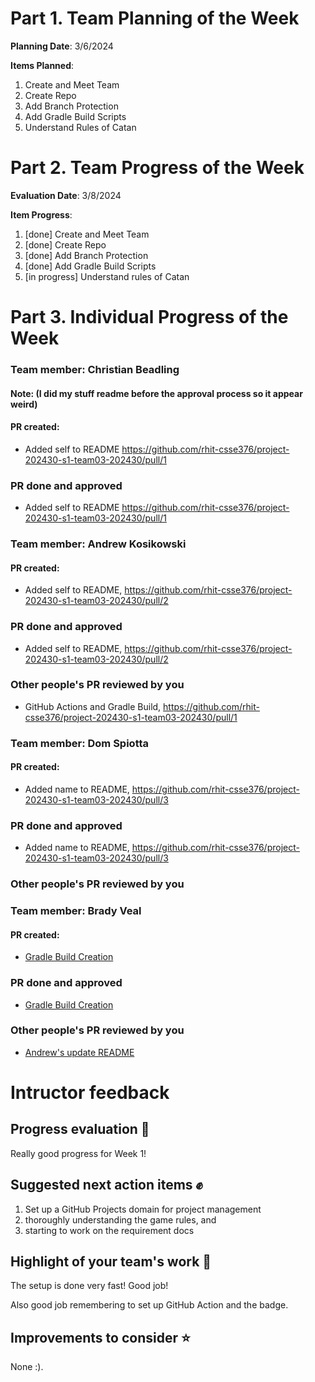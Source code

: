 # Part 1. Team Planning of the Week
**Planning Date**: 3/6/2024

**Items Planned**:
1. Create and Meet Team
2. Create Repo
3. Add Branch Protection
4. Add Gradle Build Scripts
5. Understand Rules of Catan

# Part 2. Team Progress of the Week
**Evaluation Date**: 3/8/2024

**Item Progress**:
1. [done] Create and Meet Team
2. [done] Create Repo
3. [done] Add Branch Protection
4. [done] Add Gradle Build Scripts
5. [in progress] Understand rules of Catan

# Part 3. Individual Progress of the Week
### Team member: Christian Beadling 
#### Note: (I did my stuff readme before the approval process so it appear weird)
#### PR created:
- Added self to README https://github.com/rhit-csse376/project-202430-s1-team03-202430/pull/1

### PR done and approved
- Added self to README https://github.com/rhit-csse376/project-202430-s1-team03-202430/pull/1

### Team member: Andrew Kosikowski
#### PR created:
- Added self to README, https://github.com/rhit-csse376/project-202430-s1-team03-202430/pull/2

### PR done and approved
- Added self to README, https://github.com/rhit-csse376/project-202430-s1-team03-202430/pull/2

### Other people's PR reviewed by you
- GitHub Actions and Gradle Build, https://github.com/rhit-csse376/project-202430-s1-team03-202430/pull/1

### Team member: Dom Spiotta
#### PR created:
- Added name to README, https://github.com/rhit-csse376/project-202430-s1-team03-202430/pull/3

### PR done and approved
- Added name to README, https://github.com/rhit-csse376/project-202430-s1-team03-202430/pull/3

### Other people's PR reviewed by you

### Team member: Brady Veal
#### PR created:
- [Gradle Build Creation](https://github.com/rhit-csse376/project-202430-s1-team03-202430/pull/1)

### PR done and approved
- [Gradle Build Creation](https://github.com/rhit-csse376/project-202430-s1-team03-202430/pull/1)

### Other people's PR reviewed by you
- [Andrew's update README](https://github.com/rhit-csse376/project-202430-s1-team03-202430/pull/2)

# Intructor feedback
## Progress evaluation :scroll:
Really good progress for Week 1!

## Suggested next action items :fist:
1)  Set up a GitHub Projects domain for project management
2)  thoroughly understanding the game rules, and
3)  starting to work on the requirement docs 

## Highlight of your team's work :partying_face:
The setup is done very fast! Good job! 

Also good job remembering to set up GitHub Action and the badge.

## Improvements to consider :star:
None :).

